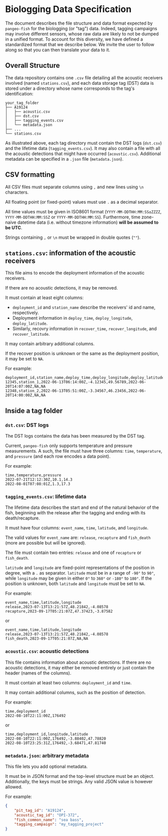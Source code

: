 # Biologging Data Specification

The document describes the file structure and data format expected by `pangeo-fish` for the biologging (or "tag") data.
Indeed, tagging campaigns may involve different sensors, whose raw data are likely to not be dumped in a unified format.
To account for this diversity, we have defined a standardized format that we describe below.
We invite the user to follow along so that you can then translate your data to it.

## Overall Structure

The data repository contains one `.csv` file detailing all the acoustic receivers involved (named `stations.csv`), and each data storage tag (DST) data is stored under a directory whose name corresponds to the tag's identification:
```
your_tag_folder
├── A19124
│   ├── acoustic.csv
│   ├── dst.csv
│   ├── tagging_events.csv
│   └── metadata.json
├── ...
└── stations.csv
```

As illustrated above, each tag directory must contain the DST logs (`dst.csv`) and the lifetime data (`tagging_events.csv`).
It may also contain a file with all the acoustic detections that might have occurred (`acoustic.csv`).
Additional metadata can be specified in a `.json` file (`metadata.json`).

## CSV formatting

All CSV files must separate columns using `,` and new lines using `\n` characters.

All floating point (or fixed-point) values must use `.` as a decimal separator.

All time values must be given in ISO8601 format (`YYYY-MM-DDTHH:MM:SS±ZZZZ`, `YYYY-MM-DDTHH:MM:SSZ` or `YYYY-MM-DDTHH:MM:SS`).
Furthermore, time zone-naive datetime data (i.e. without timezone information) **will be assumed to be UTC**.

Strings containing `,` or `\n` must be wrapped in double quotes (`""`).

## `stations.csv`: information of the acoustic receivers

This file aims to encode the deployment information of the acoustic receivers.

If there are no acoustic detections, it may be removed.

It must contain at least eight columns:
- `deployment_id` and `station_name` describe the receivers' id and name, respectively.
- Deployment information in `deploy_time`, `deploy_longitude`, `deploy_latitude`.
- Similarly, recovry information in `recover_time`, `recover_longitude`, and `recover_latitude`.

It may contain arbitrary additional columns.

If the recover position is unknown or the same as the deployment position, it may be set to `NA`.

For example:

```
deployment_id,station_name,deploy_time,deploy_longitude,deploy_latitude,recover_time,recover_longitude,recover_latitude
12345,station_1,2022-06-13T06:14:00Z,-4.12345,49.56789,2022-06-20T14:07:00Z,NA,NA
12348,station_2,2022-06-13T05:51:00Z,-3.34567,46.23456,2022-06-20T14:00:00Z,NA,NA
```

## Inside a tag folder

### `dst.csv`: DST logs

The DST logs contains the data has been measured by the DST tag.

Current, `pangeo-fish` only supports temperature and pressure measurements.
A such, the file must have three columns: `time`, `temperature`, and `pressure` (and each row encodes a data point).

For example:

```
time,temperature,pressure
2022-07-21T12:12:30Z,10.1,14.3
2022-08-01T07:08:01Z,1.3,17.3
```

### `tagging_events.csv`: lifetime data

The lifetime data describes the start and end of the natural behavior of the fish, beginning with the release after the tagging and ending with its death/recapture.

It must have four columns: `event_name`, `time`, `latitude`, and `longitude`.

The valid values for `event_name` are: `release`, `recapture` and `fish_death` (more are possible but will be ignored).

The file must contain two entries: `release` and one of `recapture` or `fish_death`.

`latitude` and `longitude` are fixed-point representations of the position in degree, with a `.` as separator.
`latitude` must be in a range of `-90°` to `90°`, while `longitude` may be given in either `0°` to `360°` or `-180°` to `180°`.
If the position is unknown, both `latitude` and `longitude` must be set to `NA`.

For example:

```
event_name,time,latitude,longitude
release,2023-07-13T13:21:57Z,48.21842,-4.08578
recapture,2023-09-17T05:21:07Z,47.37423,-3.87582
```

or

```
event_name,time,latitude,longitude
release,2023-07-13T13:21:57Z,48.21842,-4.08578
fish_death,2023-09-17T05:21:07Z,NA,NA
```

### `acoustic.csv`: acoustic detections

This file contains information about acoustic detections.
If there are no acoustic detections, it may either be removed entirely or just contain the header (names of the columns).

It must contain at least two columns: `deployment_id` and `time`.

It may contain additional columns, such as the position of detection.

For example:

```
time,deployment_id
2022-08-10T22:11:00Z,176492
```

or

```
time,deployment_id,longitude,latitude
2022-08-10T22:11:00Z,176492,-3.88402,47.78820
2022-08-10T23:25:31Z,176492,-3.68471,47.81740
```

### `metadata.json`: arbitrary metadata

This file lets you add optional metadata.

It must be in JSON format and the top-level structure must be an object.
Additionally, the keys must be strings. Any valid JSON value is however allowed.

For example:

```json
{
    "pit_tag_id": "A19124",
    "acoustic_tag_id": "OPI-372",
    "fish_common_name": "sea bass",
    "tagging_campaign": "my_tagging_project"
}
```